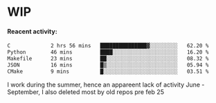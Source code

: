 # WIP

#### Reacent activity:
<!--START_SECTION:waka-->

```txt
C             2 hrs 56 mins   ███████████████▓░░░░░░░░░   62.20 %
Python        46 mins         ████░░░░░░░░░░░░░░░░░░░░░   16.20 %
Makefile      23 mins         ██░░░░░░░░░░░░░░░░░░░░░░░   08.32 %
JSON          16 mins         █▒░░░░░░░░░░░░░░░░░░░░░░░   05.94 %
CMake         9 mins          █░░░░░░░░░░░░░░░░░░░░░░░░   03.51 %
```

<!--END_SECTION:waka-->

I work during the summer, hence an appareent lack of activity June - September, I also deleted most by old repos pre feb 25
